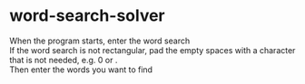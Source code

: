 # word-search-solver  
When the program starts, enter the word search  
If the word search is not rectangular, pad the empty spaces with a character that is not needed, e.g. 0 or .  
Then enter the words you want to find  
